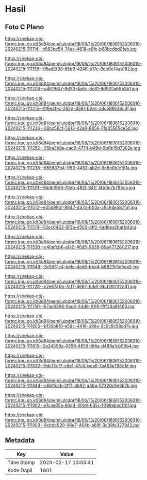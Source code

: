 # Hasil

## Foto C Plano

https://sirekap-obj-formc.kpu.go.id/3d84/pemilu/pdpr/18/06/15/20/06/1806152006010-20240215-111114--b583be54-74ec-4618-a9fc-b68bcdbd0feb.jpg

https://sirekap-obj-formc.kpu.go.id/3d84/pemilu/pdpr/18/06/15/20/06/1806152006010-20240215-111136--05ad2f38-85b9-4246-b17c-9cb0e74ab182.jpg

https://sirekap-obj-formc.kpu.go.id/3d84/pemilu/pdpr/18/06/15/20/06/1806152006010-20240215-111206--a46198f7-9d33-4a6c-8c81-8d920a6653b1.jpg

https://sirekap-obj-formc.kpu.go.id/3d84/pemilu/pdpr/18/06/15/20/06/1806152006010-20240215-111215--2f6e4fec-262d-4581-b0ec-adc598636cdf.jpg

https://sirekap-obj-formc.kpu.go.id/3d84/pemilu/pdpr/18/06/15/20/06/1806152006010-20240215-111226--36bc56cf-5613-42a8-8956-7fa65565ce5d.jpg

https://sirekap-obj-formc.kpu.go.id/3d84/pemilu/pdpr/18/06/15/20/06/1806152006010-20240215-111252--35ba3b6e-cac9-4774-b49d-9b0b15d7302e.jpg

https://sirekap-obj-formc.kpu.go.id/3d84/pemilu/pdpr/18/06/15/20/06/1806152006010-20240215-111236--655837b4-1f53-4453-ab2d-9c8e0b1c161a.jpg

https://sirekap-obj-formc.kpu.go.id/3d84/pemilu/pdpr/18/06/15/20/06/1806152006010-20240215-111501--9ddbf6d6-70eb-482f-841f-f4b0e7b785ca.jpg

https://sirekap-obj-formc.kpu.go.id/3d84/pemilu/pdpr/18/06/15/20/06/1806152006010-20240215-111512--e05b99bf-8847-4d74-b00a-a8c94e587fa1.jpg

https://sirekap-obj-formc.kpu.go.id/3d84/pemilu/pdpr/18/06/15/20/06/1806152006010-20240215-111519--52ec0423-6f3a-4560-aff2-4ad8ea2bafbd.jpg

https://sirekap-obj-formc.kpu.go.id/3d84/pemilu/pdpr/18/06/15/20/06/1806152006010-20240215-111530--c40efcb6-a1a0-46d5-9639-69e477280217.jpg

https://sirekap-obj-formc.kpu.go.id/3d84/pemilu/pdpr/18/06/15/20/06/1806152006010-20240215-111549--3c5631c4-befc-4ed8-bbe4-b6827c5e5ea3.jpg

https://sirekap-obj-formc.kpu.go.id/3d84/pemilu/pdpr/18/06/15/20/06/1806152006010-20240215-111728--c2e6740b-7c17-4687-bdd1-8bd2901f2d41.jpg

https://sirekap-obj-formc.kpu.go.id/3d84/pemilu/pdpr/18/06/15/20/06/1806152006010-20240215-111750--67ac8398-0ac4-44d8-91f6-ffff34a81463.jpg

https://sirekap-obj-formc.kpu.go.id/3d84/pemilu/pdpr/18/06/15/20/06/1806152006010-20240215-111805--bf39a810-e59c-4416-b99a-0c9c9c58ad7e.jpg

https://sirekap-obj-formc.kpu.go.id/3d84/pemilu/pdpr/18/06/15/20/06/1806152006010-20240215-111815--2e24398a-0359-4659-8f4a-d488a1cb56b4.jpg

https://sirekap-obj-formc.kpu.go.id/3d84/pemilu/pdpr/18/06/15/20/06/1806152006010-20240215-111832--9dc13cf7-c6e1-47c0-bea0-7a453e793c1d.jpg

https://sirekap-obj-formc.kpu.go.id/3d84/pemilu/pdpr/18/06/15/20/06/1806152006010-20240215-111844--c6b1fdcb-2ff7-4b92-a46a-07320c9e3b7b.jpg

https://sirekap-obj-formc.kpu.go.id/3d84/pemilu/pdpr/18/06/15/20/06/1806152006010-20240215-111902--a1cae05a-80a4-40b9-b35c-f099ebac110f.jpg

https://sirekap-obj-formc.kpu.go.id/3d84/pemilu/pdpr/18/06/15/20/06/1806152006010-20240215-111909--8cbdc920-08e7-464b-a69f-3c38fe327842.jpg


## Metadata

| Key        | Value               |
| ---------- | ------------------- |
| Time Stamp | 2024-02-17 13:05:41 |
| Kode Dapil | 1801                |



